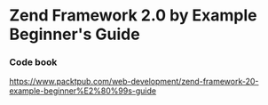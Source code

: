 Zend Framework 2.0 by Example Beginner's Guide
==============================================
### Code book
<https://www.packtpub.com/web-development/zend-framework-20-example-beginner%E2%80%99s-guide>